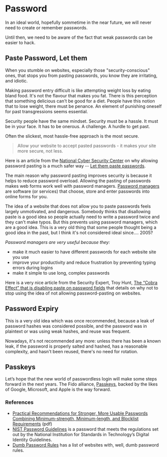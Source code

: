# Password

In an ideal world, hopefully sommetime in the near future, we will never need to create or remember passwords.

Until then, we need to be aware of the fact that weak passwords can be easier to hack.

## Paste Password, Let them

When you stumble on websites, especially those "security-conscious" ones, that stops you from pasting passwords, you know they are irritating, and idiotic.

Making password entry difficult is like attempting weight loss by eating bland food. It's not the flavour that makes you fat. There is this perception that something delicious can't be good for a diet. People have this notion that to lose weight, there must be penance. An element of punishing oneself for past transgressions seems essential.

Security people have the same mindset. Security must be a hassle. It must be in your face. It has to be onerous. A challenge. A hurdle to get past.

Often the slickest, most hassle-free approach is the most secure.

> Allow your website to accept pasted passwords - it makes your site more secure, not less.

Here is an article from the [National Cyber Security Center](https://www.ncsc.gov.uk/) on why allowing password pasting is a much safer way -- [Let them paste passwords](https://www.ncsc.gov.uk/blog-post/let-them-paste-passwords).

The main reason why password pasting improves security is because it helps to reduce password overload. Allowing the pasting of passwords makes web forms work well with password managers. [Password managers](https://www.ncsc.gov.uk/collection/top-tips-for-staying-secure-online/password-managers) are software (or services) that choose, store and enter passwords into online forms for you.

The idea of a website that does not allow you to paste passwords feels largely unmotivated, and dangerous. Somebody thinks that disallowing paste is a good idea so people actually need to write a password twice and they can't make typos. But this prevents using password managers, which are a good idea. This is a very old thing that some people thought being a good idea in the past, but I think it's not considered ideal since.... 2005?

_Password managers are very useful because they:_

- make it much easier to have different passwords for each website site you use
- improve your productivity and reduce frustration by preventing typing errors during logins
- make it simple to use long, complex passwords

Here is a very nice article from the Security Expert, Troy Hunt, [The “Cobra Effect” that is disabling paste on password fields](https://www.troyhunt.com/the-cobra-effect-that-is-disabling/) that details on why not to stop using the idea of not allowing password-pasting on websites.

## Password Expiry

This is a very old idea which was once recommended, because a leak of password hashes was considered possible, and the password was in plaintext or was using weak hashes, and reuse was frequent.

Nowadays, it's not recommended any more: unless there has been a known leak, if the password is properly salted and hashed, has a reasonable complexity, and hasn't been reused, there's no need for rotation.

## Passkeys

Let’s hope that the new world of passwordless login will make some steps forward in the next years. The Fido alliance, [Passkeys](https://www.passkeys.io), backed by the likes of Google, Microsoft, and Apple is the way forward.

### References

- [Practical Recommendations for Stronger, More Usable Passwords Combining Minimum-strength, Minimum-length, and Blocklist Requirements](http://www.andrew.cmu.edu/user/nicolasc/publications/Tan-CCS20.pdf) (pdf)
- [NIST Password Guidelines](https://www.auditboard.com/blog/nist-password-guidelines/) is a password that meets the regulations set out by the National Institution for Standards in Technology’s Digital Identity Guidelines.
- [Dumb Password Rules](https://dumbpasswordrules.com) has a list of websites with, well, dumb password rules.
